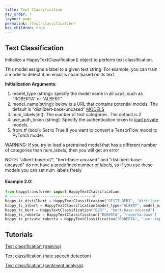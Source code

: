 ```yaml
---
title: Text Classification
nav_order: 7
layout: page
permalink: /text-classification/
has_children: true
---
```


## Text Classification

Initialize a HappyTextClassification() object to perform text classification. 

This model assigns a label to a given text string. For example, you can train a model to 
detect if an email is spam based on its text. 


**Initialization Arguments:** 
1. model_type (string):  specify the model name in all caps, such as "ROBERTA" or "ALBERT"
2. model_name(string): below is a URL that contains potential models. The default is "distilbert-base-uncased"
       [MODELS](https://huggingface.co/models?filter=text-classification)
3. num_labels(int): The number of text categories. The default is 2 
4. use_auth_token (string): Specify the authentication token to 
   [load private](https://huggingface.co/transformers/model_sharing.html) models. 
5. from_tf (bool): Set to True if you want to convert a TensorFlow model to PyTorch model.


WARNING: If you try to load a pretrained model that has a different number of categories 
than num_labels, then you will get an error 

NOTE: "albert-base-v2", "bert-base-uncased" and "distilbert-base-uncased" do not have a predefined 
number of labels, so if you use these models you can set num_labels freely 


#### Example 2.0:
```python
from happytransformer import HappyTextClassification
# --------------------------------------#
happy_tc_distilbert = HappyTextClassification("DISTILBERT", "distilbert-base-uncased", num_labels=2)  # default 
happy_tc_albert = HappyTextClassification(model_type="ALBERT", model_name="albert-base-v2")
happy_tc_bert = HappyTextClassification("BERT", "bert-base-uncased")
happy_tc_roberta = HappyTextClassification("ROBERTA", "roberta-base")
happy_tc_private_roberta = HappyTextClassification("ROBERTA", "user-repo/roberta-base", use_auth_token="123abc")

```

## Tutorials 

[Text classification (training)](https://www.vennify.ai/train-text-classification-transformers/) 

[Text classification (hate speech detection)](https://youtu.be/jti2sPQYzeQ) 

[Text classification (sentiment analysis)](https://youtu.be/Ew72EAgM7FM)
